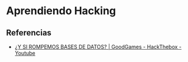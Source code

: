 # Aprendiendo Hacking

## Referencias

- [¿Y SI ROMPEMOS BASES DE DATOS? | GoodGames - HackThebox - Youtube](https://www.youtube.com/watch?v=AnBS9oxQwZM)
